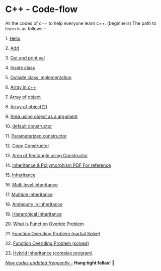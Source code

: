 # C++ - Code-flow

All the codes of c++ to help everyone learn c++. (beginners) The path to learn is as follows :-

1\. [Hello]( https://github.com/techmuses/learn.cpp/tree/master/hello)

2\. [Add]( https://github.com/techmuses/learn.cpp/tree/master/add)

3\. [Get and print val]( https://github.com/techmuses/learn.cpp/tree/master/get_%26_print_a_number)

4\. [Inside class]( https://github.com/techmuses/learn.cpp/tree/master/inside%20class)

5\. [Outside class implementation]( https://github.com/techmuses/learn.cpp/blob/master/outside%20class%20implementation.cpp)

6\. [Array in c++](https://github.com/techmuses/learn.cpp/blob/master/array%20in%20c%20%2B%2B.cpp)

7\. [Array of object](https://github.com/techmuses/learn.cpp/blob/master/array%20of%20objects.cpp)

8\. [Array of object(2)](https://github.com/techmuses/learn.cpp/blob/master/array%20of%20object%20(2).cpp)

9\. [Area using object as a argument](https://github.com/techmuses/learn.cpp/blob/master/area%20using%20object%20as%20a%20argument.cpp)

10\. [default constructor](https://github.com/techmuses/learn.cpp/tree/master/defaut%20constructor)

11\. [Parameterized constructor](https://github.com/techmuses/learn.cpp/blob/master/parameterized%20constr.cpp)

12\. [Copy Constructor](https://github.com/techmuses/learn.cpp/tree/master/copy%20constructor)

13\. [Area of Rectangle using Constructor](https://github.com/techmuses/learn.cpp/tree/master/area%20of%20rectangle%20constrc)

14\. [Inheritance & Pollymorphism PDF For reference](https://github.com/techmuses/learn.cpp/blob/master/inheritance%20and%20pollymorphism.pdf)

15\. [Inheritance](https://github.com/techmuses/learn.cpp/blob/master/inheritance.cpp)

16\. [Multi level Inheritance](https://github.com/techmuses/learn.cpp/tree/master/multi%20inheritance.cpp)

17\. [Multiple Inheritance](https://github.com/techmuses/learn.cpp/blob/master/multiple%20inheritance.cpp)

18\. [Ambiguity in inheritance](https://github.com/techmuses/learn.cpp/blob/master/ambiguity.cpp)

19\. [Hierarchical Inheritance](https://github.com/techmuses/learn.cpp/blob/master/Hierarchical%20Inheritance%20in%20C++.cpp)

20\. [What is Function Overide Problem](https://github.com/techmuses/learn.cpp/blob/master/overide%20problem.cpp)

21\. [Function Overiding Problem (partial Solve)](https://github.com/techmuses/learn.cpp/blob/master/fUCTION%20OVERDING.cpp)

22\. [Function Overiding Problem (solved) ](https://github.com/techmuses/learn.cpp/blob/master/Function%20overiding%20%28solved%29.cpp)

23\. [Hybrid Inheritance (complex program)](https://github.com/techmuses/learn.cpp/blob/master/Hybrid%20Inheritance.cpp)

[_New codes updated frequently -_](https://github.com/techmuses/learn.cpp/graphs/contributors) **Hang tight fellas!** 🤞
